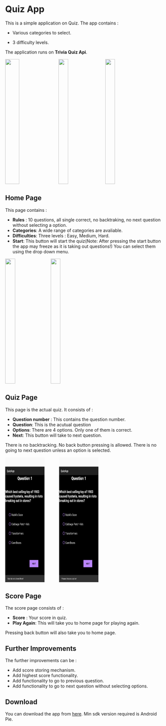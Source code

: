 
# Quiz App

  

This is a simple application on Quiz. The app contains :

- Various categories to select.

- 3 difficulty levels.

  

The application runs on **Trivia Quiz Api**.

<image  src="markdown_images/HomePage.png"  height = "400px"  width = "30%">&nbsp;&nbsp;&nbsp;&nbsp;&nbsp;<image  src="markdown_images/QuizPage.png"  height = "400px"  width = "25%">&nbsp;&nbsp;&nbsp;&nbsp;&nbsp;
<image  src="markdown_images/ScorePage.png"  height = "400px"  width = "25%">

  
  

## Home Page

  
This page contains :
- **Rules** : 10 questions, all single correct, no backtraking, no next question without selecting a option.
- **Categories**: A wide range of categories are avaliable.
- **Difficulties**: Three levels : Easy, Medium, Hard.
- **Start**: This button will start the quiz(Note: After pressing the start button the app may freeze as it is taking out questions!)
You can select them using the drop down menu.

<image  src="markdown_images/CategoryOpen.png"  height = "400px"  width = "25%">&nbsp;&nbsp;&nbsp;&nbsp;&nbsp;<image  src="markdown_images/DifficultyOpen.png"  height = "400px"  width = "25%">

## Quiz Page

This page is the actual quiz. It consists of :
- **Question number** : This contains the question number.
- **Question**: This is the acutual question
- **Options**: There are 4 options. Only one of them is correct.
- **Next**: This button will take to next question.

There is no backtracking. No back button pressing is allowed. There is no going to next question unless an option is selected.

<img src="markdown_images/BackButton.png" height="400px" width="25%">&nbsp;&nbsp;&nbsp;&nbsp;&nbsp;&nbsp;&nbsp;&nbsp;&nbsp;&nbsp;&nbsp;
<img src="markdown_images/NextButton.png" height="400px" width="25%">
## Score Page

The score page consists of :
- **Score** : Your score in quiz.
- **Play Again**: This will take you to home page for playing again.

Pressing back button will also take you to home page.

## Further Improvements

The further improvements can be :
- Add score storing mechanism.
- Add highest score functionality.
- Add functionality to go to previous question.
-  Add functionality to go to next question without selecting options.

## Download

You can download the app from [here](https://drive.google.com/file/d/1faPUosycqRHaw4gAPgsch67cqNh49ISh/view?usp=sharing).
Min sdk version required is Android Pie.
<!--stackedit_data:
eyJoaXN0b3J5IjpbLTEyNTQ5NjY4OTQsMjg1NDgwODQ2LDE1NT
Y1Njk2LC04NTUwMTc4NzYsMTA0NDg5MzYzNl19
-->